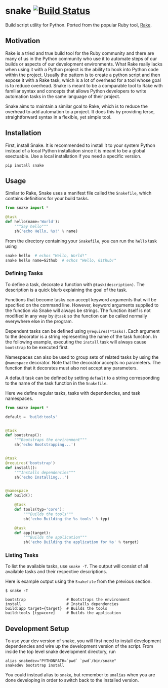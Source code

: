 # snake [![Build Status](https://travis-ci.org/jcomo/snake.svg?branch=master)](https://travis-ci.org/jcomo/snake)

Build script utility for Python. Ported from the popular Ruby tool, [Rake](https://github.com/ruby/rake).

## Motivation

Rake is a tried and true build tool for the Ruby community and there are many of us in the Python community who use it to automate steps of our builds or aspects of our development environments.
What Rake really lacks when using it with a Python project is the ability to hook into Python code within the project. Usually the pattern is to create a python script and then expose it with a Rake task, which is a lot of overhead for a tool whose goal is to reduce overhead.
Snake is meant to be a comparable tool to Rake with familiar syntax and concepts that allows Python developers to write automation tasks in the same language of their project.

Snake aims to maintain a similar goal to Rake, which is to reduce the overhead to add automation to a project. It does this by providing terse, straightforward syntax in a flexible, yet simple tool.

## Installation

First, install Snake. It is recommended to install it to your system Python instead of a local Python installation since it is meant to be a global exectuable.
Use a local installation if you need a specific version.

```
pip install snake
```

## Usage

Similar to Rake, Snake uses a manifest file called the `Snakefile`, which contains definitions for your build tasks.

```python
from snake import *

@task
def hello(name='World'):
    """Say hello"""
    sh('echo Hello, %s!' % name)
```

From the directory containing your `Snakefile`, you can run the `hello` task using

```sh
snake hello  # echos "Hello, World!"
snake hello name=Github  # echos "Hello, Github!"
```

### Defining Tasks

To define a task, decorate a function with `@task(description)`.
The description is a quick blurb explaining the goal of the task.

Functions that become tasks can accept keyword arguments that will be specified on the command line.
However, keyword arguments supplied to the function via Snake will always be strings.
The function itself is not modified in any way by `@task` so the function can be called normally everywhere else in the program.

Dependent tasks can be defined using `@requires(*tasks)`. Each argument to the decorator is a string representing the name of the task function. In the following example, executing the `install` task will always cause `bootstrap` to be executed first.

Namespaces can also be used to group sets of related tasks by using the `@namespace` decorator.
Note that the decorator accepts no parameters. The function that it decorates must also not accept any parameters.

A default task can be defined by setting `default` to a string corresponding to the name of the task function in the `Snakefile`.

Here we define regular tasks, tasks with dependencies, and task namespaces.

```python
from snake import *

default = 'build:tools'


@task
def bootstrap():
    """Bootstraps the environment"""
    sh('echo Bootstrapping...')


@task
@requires('bootstrap')
def install():
    """Installs dependencies"""
    sh('echo Installing...')


@namespace
def build():

    @task
    def tools(typ='core'):
        """Builds the tools"""
        sh('echo Building the %s tools' % typ)

    @task
    def app(target):
        """Builds the application"""
        sh('echo Building the application for %s' % target)
```

### Listing Tasks

To list the available tasks, use `snake -T`.
The output will consist of all available tasks and their respective descriptions.

Here is example output using the `Snakefile` from the previous section.

```
$ snake -T

bootstrap                  # Bootstraps the environment
install                    # Installs dependencies
build:app target={target}  # Builds the tools
build:tools [typ=core]     # Builds the application
```

## Development Setup

To use your dev version of snake, you will first need to install development dependencies and wire up the development version of the script.
From inside the top level snake development directory, run

```
alias snakedev="PYTHONPATH=`pwd` `pwd`/bin/snake"
snakedev bootstrap install
```

You could instead alias to `snake`, but remember to `unalias` when you are done developing in order to switch back to the installed version.
